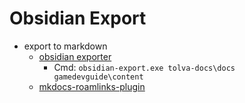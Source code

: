 # Obsidian Export

- export to markdown
  - [obsidian exporter](https://github.com/zoni/obsidian-export)
    - Cmd: `obsidian-export.exe tolva-docs\docs gamedevguide\content`
  - [mkdocs-roamlinks-plugin](https://github.com/Jackiexiao/mkdocs-roamlinks-plugin)
